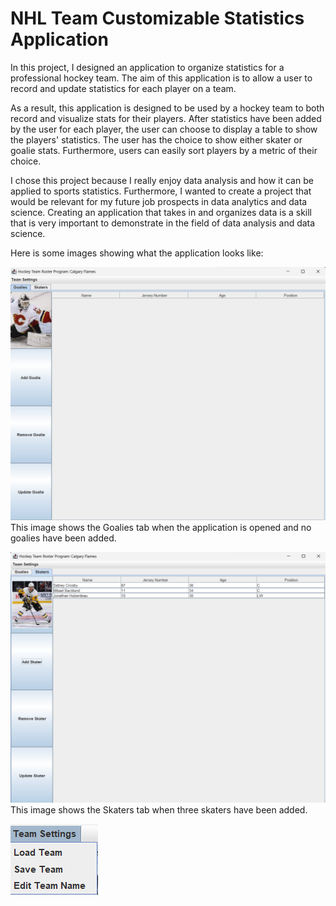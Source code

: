 # NHL Team Customizable Statistics Application

In this project, I designed an application to organize statistics for a professional hockey team.
The aim of this application is to allow a user to record and update statistics for each player on a team.

As a result, this application is designed to be used by a hockey team to both record and visualize stats for their players.
After statistics have been added by the user for each player, the user can choose to display a table to show 
the players' statistics. The user has the choice to show either skater or goalie stats.
Furthermore, users can easily sort players by a metric of their choice.

I chose this project because I really enjoy data analysis and how it can be applied to  sports statistics.
Furthermore, I wanted to create a project that would be relevant for my future job prospects in data analytics and
data science. Creating an application that takes in and organizes data is a skill that is very important to demonstrate
in the field of data analysis and data science.

Here is some images showing what the application looks like:

![img.png](img.png)
This image shows the Goalies tab when the application is opened and no goalies have been added.

![img_1.png](img_1.png)
This image shows the Skaters tab when three skaters have been added.

![img_2.png](img_2.png)





